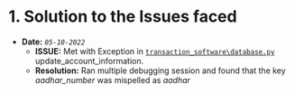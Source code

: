 # 1. Solution to the Issues faced

* **Date:** *`05-10-2022`*
  * **ISSUE:** Met with Exception in [`transaction_software\database.py`][1] update_account_information.
  * **Resolution:** Ran multiple debugging session and found that the key *aadhar_number* was mispelled as *aadhar*

<!-- links -->
[1]: ../transaction_software/database.py
